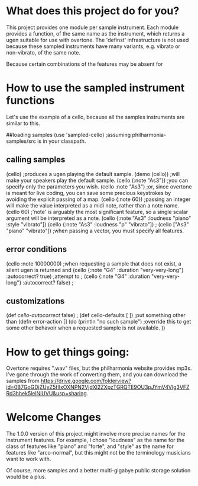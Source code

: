 # What does this project do for you?

This project provides one module per sample instrument. Each module provides a function, of the same name as the instrument, which returns a ugen suitable for use with overtone. The 'definst' infrastructure is not used because these sampled instruments have many variants, e.g. vibrato or non-vibrato, of the same note.

Because certain combinations of the features may be absent for 

# How to use the sampled instrument functions

Let's use the example of a cello, because all the samples instruments are similar to this.

##loading samples
(use 'sampled-cello)  ;assuming philharmonia-samples/src is in your classpath.
## calling samples
(cello)               ;produces a ugen playing the default sample.
(demo (cello))        ;will make your speakers play the default sample.
(cello {:note "As3"}) ;you can specify only the parameters you wish.
(cello :note "As3")   ;or, since overtone is meant for live coding, you can save some precious keystrokes by avoiding the explicit passing of a map.
(cello {:note 60})    ;passing an integer will make the value interpreted as a midi note, rather than a note name.
(cello 60)            ;'note' is arguably the most significant feature, so a single scalar argument will be interpreted as a note.
(cello {:note "As3" :loudness "piano" :style "vibrato"])
(cello {:note "As3" :loudness "p" "vibrato"])  ;
(cello ["As3" "piano" "vibrato"]) ;when passing a vector, you must specify all features.
## error conditions
(cello :note 10000000)  ;when requesting a sample that does not exist, a silent ugen is returned and
(cello {:note "G4" :duration "very-very-long"} :autocorrect? true)  ;attempt to 
                                                                    ;
(cello {:note "G4" :duration "very-very-long"} :autocorrect? false) ;
## customizations
(def *cello-autocorrect* false) ;
(def cello-defaults [ ]) ;put something other than
(defn error-action [] (do (println "no such sample") ;override this to get some other behavoir when a requested sample is not available.
                          <silent-ugen>))

# How to get things going:

Overtone requires ".wav" files, but the philharmonia website provides mp3s. I've gone through the work of converting them, and you can download the samples from https://drive.google.com/folderview?id=0B7GoGDjZUyZ5flIxOXNPN2VjdXl2ZXpzTGRQTE9OU3pJYmV4Vlg3VFZRd3hhek5lelNiUVU&usp=sharing.

# Welcome Changes

The 1.0.0 version of this project might involve more precise names for the instrument features. For example, I chose "loudness" as the name for the class of features like "piano" and "forte", and "style" as the name for features like "arco-normal", but this might not be the terminology musicians want to work with.

Of course, more samples and a better multi-gigabye public storage solution would be a plus.
